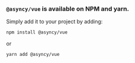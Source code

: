 ### `@asyncy/vue` is available on NPM and yarn.

Simply add it to your project by adding:
```bash
npm install @asyncy/vue
```
or
```bash
yarn add @asyncy/vue
```

